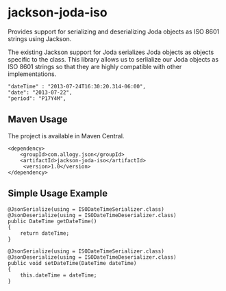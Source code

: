 jackson-joda-iso
================

Provides support for serializing and deserializing Joda objects as ISO 8601 strings using Jackson.

The existing Jackson support for Joda serializes Joda objects as objects specific to the class. This library allows us to serlialize our Joda objects as ISO 8601 strings so that they are highly compatible with other implementations.

    "dateTime" : "2013-07-24T16:30:20.314-06:00",
    "date": "2013-07-22",
    "period": "P17Y4M",
    
Maven Usage
-----------

The project is available in Maven Central.

    <dependency>
        <groupId>com.allogy.json</groupId>
        <artifactId>jackson-joda-iso</artifactId>
         <version>1.0</version>
    </dependency>


Simple Usage Example
--------------------

    @JsonSerialize(using = ISODateTimeSerializer.class)
    @JsonDeserialize(using = ISODateTimeDeserializer.class)
    public DateTime getDateTime()
    {
        return dateTime;
    }

    @JsonSerialize(using = ISODateTimeSerializer.class)
    @JsonDeserialize(using = ISODateTimeDeserializer.class)
    public void setDateTime(DateTime dateTime)
    {
        this.dateTime = dateTime;
    }
